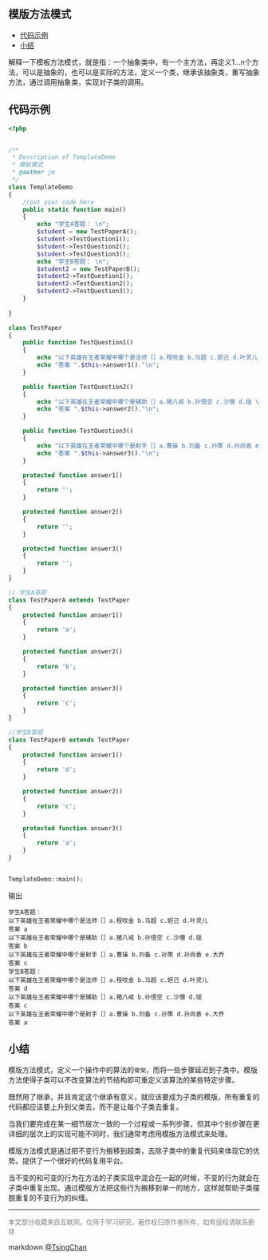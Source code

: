 模版方法模式
----
<!-- TOC -->

- [代码示例](#代码示例)
- [小结](#小结)

<!-- /TOC -->

解释一下模板方法模式，就是指：一个抽象类中，有一个主方法，再定义1...n个方法，可以是抽象的，也可以是实际的方法，定义一个类，继承该抽象类，重写抽象方法，通过调用抽象类，实现对子类的调用。

## 代码示例

```php
<?php


/**
 * Description of TemplateDemo
 * 模板模式
 * @author jm
 */
class TemplateDemo
{
    //put your code here
    public static function main()
    {
        echo "学生A答题： \n";
        $student = new TestPaperA();
        $student->TestQuestion1();
        $student->TestQuestion2();
        $student->TestQuestion3();
        echo "学生B答题： \n";
        $student2 = new TestPaperB();
        $student2->TestQuestion1();
        $student2->TestQuestion2();
        $student2->TestQuestion3();        
    }
       
}

class TestPaper
{
    public function TestQuestion1()
    {
        echo "以下英雄在王者荣耀中哪个是法师［］a.程咬金 b.马超 c.妲己 d.叶灵儿 \n";
        echo "答案 ".$this->answer1()."\n";
    }

    public function TestQuestion2()
    {
        echo "以下英雄在王者荣耀中哪个是辅助［］a.猪八戒 b.孙悟空 c.沙僧 d.瑶 \n";
        echo "答案 ".$this->answer2()."\n";
    }

    public function TestQuestion3()
    {
        echo "以下英雄在王者荣耀中哪个是射手［］a.曹操 b.刘备 c.孙策 d.孙尚香 e.大乔 \n";
        echo "答案 ".$this->answer3()."\n";
    }

    protected function answer1()
    {
        return '';
    }

    protected function answer2()
    {
        return '';
    }

    protected function answer3()
    {
        return '';
    }
}

// 学生A答题
class TestPaperA extends TestPaper
{
    protected function answer1()
    {
        return 'a';
    }

    protected function answer2()
    {
        return 'b';
    }

    protected function answer3()
    {
        return 'c';
    } 
}

//学生B答题
class TestPaperB extends TestPaper
{
    protected function answer1()
    {
        return 'd';
    }

    protected function answer2()
    {
        return 'c';
    }

    protected function answer3()
    {
        return 'a';
    } 
}


TemplateDemo::main();

```
输出
```
学生A答题： 
以下英雄在王者荣耀中哪个是法师［］a.程咬金 b.马超 c.妲己 d.叶灵儿 
答案 a
以下英雄在王者荣耀中哪个是辅助［］a.猪八戒 b.孙悟空 c.沙僧 d.瑶 
答案 b
以下英雄在王者荣耀中哪个是射手［］a.曹操 b.刘备 c.孙策 d.孙尚香 e.大乔 
答案 c
学生B答题： 
以下英雄在王者荣耀中哪个是法师［］a.程咬金 b.马超 c.妲己 d.叶灵儿 
答案 d
以下英雄在王者荣耀中哪个是辅助［］a.猪八戒 b.孙悟空 c.沙僧 d.瑶 
答案 c
以下英雄在王者荣耀中哪个是射手［］a.曹操 b.刘备 c.孙策 d.孙尚香 e.大乔 
答案 a
```
## 小结


模版方法模式，定义一个操作中的算法的`骨架`，而将一些步骤延迟到子类中。模版方法使得子类可以不改变算法的节结构即可重定义该算法的某些特定步骤。

既然用了继承，并且肯定这个继承有意义，就应该要成为子类的模版，所有重复的代码都应该要上升到父类去，而不是让每个子类去重复。

当我们要完成在某一细节层次一致的一个过程或一系列步骤，但其中个别步骤在更详细的层次上的实现可能不同时，我们通常考虑用模版方法模式来处理。

模版方法模式是通过把不变行为搬移到超类，去除子类中的重复代码来体现它的优势。提供了一个很好的代码复用平台。

当不变的和可变的行为在方法的子类实现中混合在一起的时候，不变的行为就会在子类中重复出现。通过模版方法把这些行为搬移到单一的地方，这样就帮助子类摆脱重复的不变行为的纠缠。

----
<font size=2 color='grey'>本文部分收藏来自互联网，仅用于学习研究，著作权归原作者所有，如有侵权请联系删除</font>

markdown [@TsingChan](http://www.9ong.com/) 